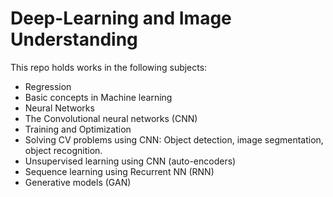 # Deep-Learning and Image Understanding

This repo holds works in the following subjects:
- Regression
- Basic concepts in Machine learning
- Neural Networks
- The Convolutional neural networks (CNN)
- Training and Optimization
- Solving CV problems using CNN: Object detection, image segmentation, object recognition.
- Unsupervised learning using CNN (auto-encoders)
- Sequence learning using Recurrent NN (RNN)
- Generative models (GAN)
